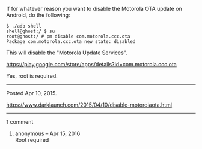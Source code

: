 If for whatever reason you want to disable the Motorola OTA update on Android, do the following:

```
$ ./adb shell
shell@ghost:/ $ su
root@ghost:/ # pm disable com.motorola.ccc.ota
Package com.motorola.ccc.ota new state: disabled
```

This will disable the "Motorola Update Services".

https://play.google.com/store/apps/details?id=com.motorola.ccc.ota

Yes, root is required.

---

Posted Apr 10, 2015.

https://www.darklaunch.com/2015/04/10/disable-motorolaota.html

---

1 comment

<ol>
    <li>
        <div>
            anonymous &ndash; Apr 15, 2016
            <div>
Root required
            </div>
        </div>
    </li>
</ol>

